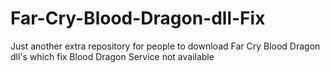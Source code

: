 # Far-Cry-Blood-Dragon-dll-Fix
Just another extra repository for people to download Far Cry Blood Dragon dll's which fix Blood Dragon Service not available
